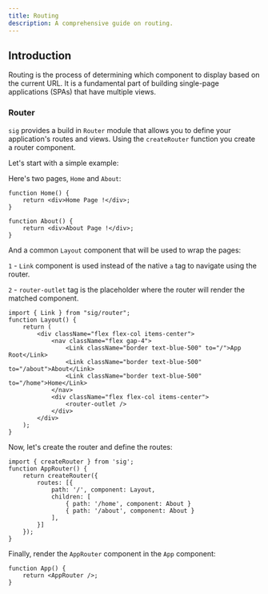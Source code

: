 ```yaml
---
title: Routing
description: A comprehensive guide on routing.
---
```


## Introduction

Routing is the process of determining which component to display based on the current URL. It is a fundamental part of building single-page applications (SPAs) that have multiple views.

### Router

`sig` provides a build in `Router` module that allows you to define your application's routes and views.
Using the `createRouter` function you create a router component.

Let's start with a simple example:

Here's two pages, `Home` and `About`:
```tsx
function Home() {
    return <div>Home Page !</div>;
}

function About() {
    return <div>About Page !</div>;
}
```

And a common `Layout` component that will be used to wrap the pages:

`1` - `Link` component is used instead of the native `a` tag to navigate using the router.

`2` - `router-outlet` tag is the placeholder where the router will render the matched component.


```tsx {"1":10-11} {"2":16}
import { Link } from "sig/router";
function Layout() {
    return (
        <div className="flex flex-col items-center">
            <nav className="flex gap-4">
                <Link className="border text-blue-500" to="/">App Root</Link>
                <Link className="border text-blue-500" to="/about">About</Link>
                <Link className="border text-blue-500" to="/home">Home</Link>
            </nav>
            <div className="flex flex-col items-center">
                <router-outlet />
            </div>
        </div>
    );
}
```

Now, let's create the router and define the routes:

```tsx 
import { createRouter } from 'sig';
function AppRouter() {
    return createRouter({
        routes: [{
            path: '/', component: Layout,
            children: [
                { path: '/home', component: About }
                { path: '/about', component: About }
            ],
        }]
    });
}
```

Finally, render the `AppRouter` component in the `App` component:

```tsx
function App() {
    return <AppRouter />;
}
```

<!-- ![SimpleRouterApp](../../../assets/SimpleRouterApp_720.gif) -->